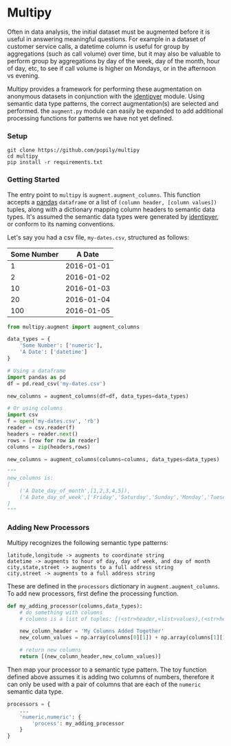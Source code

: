 Multipy
========

Often in data analysis, the initial dataset must be augmented before it is useful in answering meaningful questions. For example in a dataset of customer service calls, a datetime column is useful for group by aggregations (such as call volume) over time, but it may also be valuable to perform group by aggregations by day of the week, day of the month, hour of day, etc, to see if call volume is higher on Mondays, or in the afternoon vs evening. 

Multipy provides a framework for performing these augmentation on anonymous datasets in conjunction with the [identipyer](https://github.com/popily/identipyer) module. Using semantic data type patterns, the correct augmentation(s) are selected and performed. the `augment.py` module can easily be expanded to add additional processing functions for patterns we have not yet defined.

### Setup

```
git clone https://github.com/popily/multipy
cd multipy
pip install -r requirements.txt
```

### Getting Started

The entry point to `multipy` is `augment.augment_columns`. This function accepts a [pandas](http://pandas.pydata.org/) `dataframe` or a list of `(column header, [column values])` tuples, along with a dictionary mapping column headers to semantic data types. It's assumed the semantic data types were generated by [identipyer](https://github.com/popily/identipyer), or conform to its naming conventions. 

Let's say you had a csv file, `my-dates.csv`, structured as follows:

| Some Number | A Date     | 
|-------------|------------| 
| 1           | 2016-01-01 | 
| 2           | 2016-01-02 | 
| 10          | 2016-01-03 | 
| 20          | 2016-01-04 | 
| 100         | 2016-01-05 | 

```python    
from multipy.augment import augment_columns

data_types = {
    'Some Number': ['numeric'],
    'A Date': ['datetime']
}

# Using a dataframe
import pandas as pd
df = pd.read_csv('my-dates.csv')

new_columns = augment_columns(df=df, data_types=data_types)

# Or using columns
import csv
f = open('my-dates.csv', 'rb')
reader = csv.reader(f)
headers = reader.next()
rows = [row for row in reader]
columns = zip(headers,rows)

new_columns = augment_columns(columns=columns, data_types=data_types)

"""
new_columns is: 
[
    ('A Date_day_of_month',[1,2,3,4,5]),
    ('A Date_day_of_week',['Friday','Saturday','Sunday','Monday','Tuesday'])
]
"""
```

### Adding New Processors

Multipy recognizes the following semantic type patterns:

```
latitude,longitude -> augments to coordinate string
datetime -> augments to hour of day, day of week, and day of month
city,state,street -> augments to a full address string
city,street -> augments to a full address string
```

These are defined in the `processors` dictionary in `augment.augment_columns`. To add new processors, first define the processing function. 

```python
def my_adding_processor(columns,data_types):
    # do something with columns
    # columns is a list of tuples: [(<str>header,<list>values),(<str>header,<list>values)...]

    new_column_header = 'My Columns Added Together'
    new_column_values = np.array(columns[0][1]) + np.array(columns[1][1])

    # return new columns
    return [(new_column_header,new_column_values)]
```

Then map your processor to a semantic type pattern. The toy function defined above assumes it is adding two columns of numbers, therefore it can only be used with a pair of columns that are each of the `numeric` semantic data type.

```python
processors = {
    ...
    'numeric,numeric': {
        'process': my_adding_processor
    }
}
``` 
